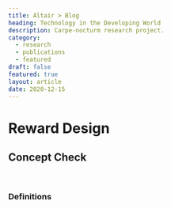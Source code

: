 ```yaml
---
title: Altair > Blog
heading: Technology in the Developing World
description: Carpe-nocturm research project.
category:
  - research
  - publications
  - featured
draft: false
featured: true
layout: article
date: 2020-12-15
---
```


# Reward Design

## Concept Check
 
 &nbsp;
 
### Definitions
